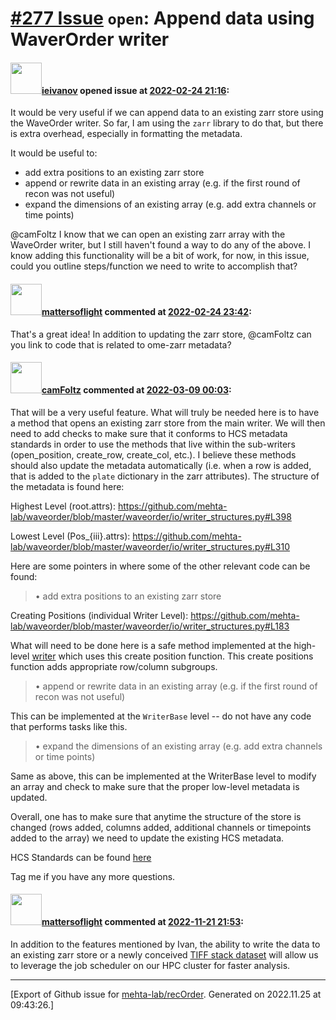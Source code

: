# [\#277 Issue](https://github.com/mehta-lab/recOrder/issues/277) `open`: Append data using WaverOrder writer

#### <img src="https://avatars.githubusercontent.com/u/11934632?u=d8b0230acf4d049c5dc29dbf88fc019d7f5ec451&v=4" width="50">[ieivanov](https://github.com/ieivanov) opened issue at [2022-02-24 21:16](https://github.com/mehta-lab/recOrder/issues/277):

It would be very useful if we can append data to an existing zarr store using the WaveOrder writer. So far, I am using the `zarr` library to do that, but there is extra overhead, especially in formatting the metadata.

It would be useful to:
- add extra positions to an existing zarr store
- append or rewrite data in an existing array (e.g. if the first round of recon was not useful)
- expand the dimensions of an existing array (e.g. add extra channels or time points)

@camFoltz I know that we can open an existing zarr array with the WaveOrder writer, but I still haven't found a way to do any of the above. I know adding this functionality will be a bit of work, for now, in this issue, could you outline steps/function we need to write to accomplish that?

#### <img src="https://avatars.githubusercontent.com/u/2934183?u=e638cee77e71afc6e0579e50c2712dfe8a707869&v=4" width="50">[mattersoflight](https://github.com/mattersoflight) commented at [2022-02-24 23:42](https://github.com/mehta-lab/recOrder/issues/277#issuecomment-1316182404):

That's a great idea! In addition to updating the zarr store, @camFoltz can you link to code that is related to ome-zarr metadata?

#### <img src="https://avatars.githubusercontent.com/u/56048121?u=a40aaf1f40d0e83c96685f0724cb06eaa6b52708&v=4" width="50">[camFoltz](https://github.com/camFoltz) commented at [2022-03-09 00:03](https://github.com/mehta-lab/recOrder/issues/277#issuecomment-1316182410):

That will be a very useful feature.  What will truly be needed here is to have a method that opens an existing zarr store from the main writer.  We will then need to add checks to make sure that it conforms to HCS metadata standards in order to use the methods that live within the sub-writers (open_position, create_row, create_col, etc.).  I believe these methods should also update the metadata automatically (i.e. when a row is added, that is added to the `plate` dictionary in the zarr attributes).  The structure of the metadata is found here:

Highest Level (root.attrs): https://github.com/mehta-lab/waveorder/blob/master/waveorder/io/writer_structures.py#L398

Lowest Level (Pos_{iii}.attrs):  https://github.com/mehta-lab/waveorder/blob/master/waveorder/io/writer_structures.py#L310



Here are some pointers in where some of the other relevant code can be found:

> • add extra positions to an existing zarr store

Creating Positions (individual Writer Level):
https://github.com/mehta-lab/waveorder/blob/master/waveorder/io/writer_structures.py#L183

What will need to be done here is a safe method implemented at the high-level [writer](https://github.com/mehta-lab/waveorder/blob/master/waveorder/io/writer.py#L6) which uses this create position function.  This create positions function adds appropriate row/column subgroups.

> • append or rewrite data in an existing array (e.g. if the first round of recon was not useful)

This can be implemented at the `WriterBase` level -- do not have any code that performs tasks like this.

> • expand the dimensions of an existing array (e.g. add extra channels or time points)

Same as above, this can be implemented at the WriterBase level to modify an array and check to make sure that the proper low-level metadata is updated.


Overall, one has to make sure that anytime the structure of the store is changed (rows added, columns added, additional channels or timepoints added to the array) we need to update the existing HCS metadata.

HCS Standards can be found [here](https://ngff.openmicroscopy.org/0.1/)

Tag me if you have any more questions.

#### <img src="https://avatars.githubusercontent.com/u/2934183?u=e638cee77e71afc6e0579e50c2712dfe8a707869&v=4" width="50">[mattersoflight](https://github.com/mattersoflight) commented at [2022-11-21 21:53](https://github.com/mehta-lab/recOrder/issues/277#issuecomment-1322699102):

In addition to the features mentioned by Ivan, the ability to write the data to an existing zarr store or a newly conceived [TIFF stack dataset](https://github.com/mehta-lab/recOrder/issues/276#issuecomment-1322557745) will allow us to leverage the job scheduler on our HPC cluster for faster analysis.


-------------------------------------------------------------------------------



[Export of Github issue for [mehta-lab/recOrder](https://github.com/mehta-lab/recOrder). Generated on 2022.11.25 at 09:43:26.]
